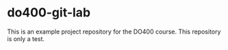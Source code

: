  # do400-git-lab

 This is an example project repository for the DO400 course.
This repository is only a test.
